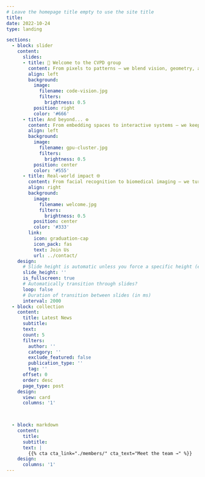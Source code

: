 ```yaml
---
# Leave the homepage title empty to use the site title
title:
date: 2022-10-24
type: landing

sections:
  - block: slider
    content:
      slides:
      - title: 👋 Welcome to the CVPD group
        content: From pixels to patterns — we blend vision, geometry, and AI
        align: left
        background:
          image:
            filename: code-vision.jpg
            filters:
              brightness: 0.5
          position: right
          color: '#666'
      - title: And beyond... ⚙️
        content: From embedding spaces to interactive systems — we keep exploring
        align: left
        background:
          image:
            filename: gpu-cluster.jpg
            filters:
              brightness: 0.5
          position: center
          color: '#555'
      - title: Real-world impact 🌐
        content: From facial recognition to biomedical imaging — we turn theory into practice
        align: right
        background:
          image:
            filename: welcome.jpg
            filters:
              brightness: 0.5
          position: center
          color: '#333'
        link:
          icon: graduation-cap
          icon_pack: fas
          text: Join Us
          url: ../contact/
    design:
      # Slide height is automatic unless you force a specific height (e.g. '400px')
      slide_height: ''
      is_fullscreen: true
      # Automatically transition through slides?
      loop: false
      # Duration of transition between slides (in ms)
      interval: 2000
  - block: collection
    content:
      title: Latest News
      subtitle:
      text:
      count: 5
      filters:
        author: ''
        category: ''
        exclude_featured: false
        publication_type: ''
        tag: ''
      offset: 0
      order: desc
      page_type: post
    design:
      view: card
      columns: '1'
  


  - block: markdown
    content:
      title:
      subtitle:
      text: |
        {{% cta cta_link="./members/" cta_text="Meet the team →" %}}
    design:
      columns: '1'
---
```



